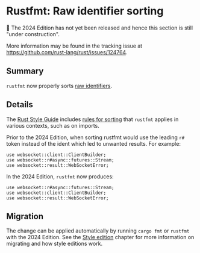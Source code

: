 # Rustfmt: Raw identifier sorting

🚧 The 2024 Edition has not yet been released and hence this section is still "under construction".

More information may be found in the tracking issue at <https://github.com/rust-lang/rust/issues/124764>.

## Summary

`rustfmt` now properly sorts [raw identifiers].

[raw identifiers]: ../../reference/identifiers.html#raw-identifiers

## Details

The [Rust Style Guide] includes [rules for sorting][sorting] that `rustfmt` applies in various contexts, such as on imports.

Prior to the 2024 Edition, when sorting rustfmt would use the leading `r#` token instead of the ident which led to unwanted results. For example:

```rust,ignore
use websocket::client::ClientBuilder;
use websocket::r#async::futures::Stream;
use websocket::result::WebSocketError;
```

In the 2024 Edition, `rustfmt` now produces:

```rust,ignore
use websocket::r#async::futures::Stream;
use websocket::client::ClientBuilder;
use websocket::result::WebSocketError;
```

[Rust Style Guide]: ../../style-guide/index.html
[sorting]: ../../style-guide/index.html#sorting

## Migration

The change can be applied automatically by running `cargo fmt` or `rustfmt` with the 2024 Edition. See the [Style edition] chapter for more information on migrating and how style editions work.

[Style edition]: rustfmt-style-edition.md
